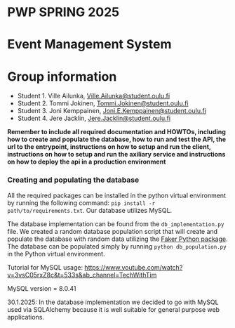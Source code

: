 # PWP SPRING 2025
# Event Management System
# Group information
* Student 1. Ville Ailunka, Ville.Ailunka@student.oulu.fi
* Student 2. Tommi Jokinen, Tommi.Jokinen@student.oulu.fi
* Student 3. Joni Kemppainen, Joni.E.Kemppainen@student.oulu.fi
* Student 4. Jere Jacklin, Jere.Jacklin@student.oulu.fi

__Remember to include all required documentation and HOWTOs, including how to create and populate the database, how to run and test the API, the url to the entrypoint, instructions on how to setup and run the client, instructions on how to setup and run the axiliary service and instructions on how to deploy the api in a production environment__

### Creating and populating the database
All the required packages can be installed in the python virtual environment by running the following command: `pip install -r path/to/requirements.txt`.
Our database utilizes MySQL.

The database implementation can be found from the `db_implementation.py` file. We created a random database population script that will create and populate the database with random data utilizing the [Faker Python package](https://faker.readthedocs.io/en/master/). The database can be populated simply by running `python db_population.py` in the Python virtual environment.

Tutorial for MySQL usage: 
https://www.youtube.com/watch?v=3vsC05rxZ8c&t=533s&ab_channel=TechWithTim

MySQL version = 8.0.41

30.1.2025: In the database implementation we decided to go with MySQL used via SQLAlchemy because it is well suitable for general purpose web applications.
